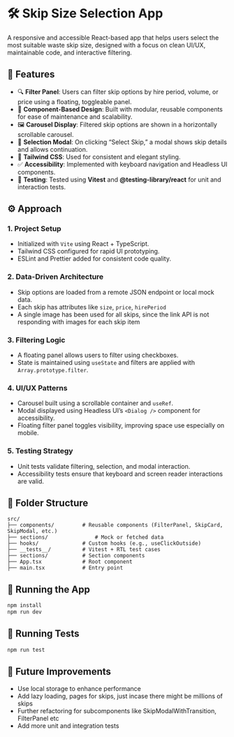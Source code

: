 # 🛠️ Skip Size Selection App

A responsive and accessible React-based app that helps users select the most suitable waste skip size, designed with a focus on clean UI/UX, maintainable code, and interactive filtering.

## 🚀 Features

* 🔍 **Filter Panel**: Users can filter skip options by hire period, volume, or price using a floating, toggleable panel.
* 🧹 **Component-Based Design**: Built with modular, reusable components for ease of maintenance and scalability.
* 🖼️ **Carousel Display**: Filtered skip options are shown in a horizontally scrollable carousel.
* 🔘 **Selection Modal**: On clicking “Select Skip,” a modal shows skip details and allows continuation.
* 🎨 **Tailwind CSS**: Used for consistent and elegant styling.
* ✅ **Accessibility**: Implemented with keyboard navigation and Headless UI components.
* 🧪 **Testing**: Tested using **Vitest** and **@testing-library/react** for unit and interaction tests.

## ⚙️ Approach

### 1. **Project Setup**

* Initialized with `Vite` using React + TypeScript.
* Tailwind CSS configured for rapid UI prototyping.
* ESLint and Prettier added for consistent code quality.

### 2. **Data-Driven Architecture**

* Skip options are loaded from a remote JSON endpoint or local mock data.
* Each skip has attributes like `size`, `price`, `hirePeriod`
* A single image has been used for all skips, since the link API is not responding with images for each skip item

### 3. **Filtering Logic**

* A floating panel allows users to filter using checkboxes.
* State is maintained using `useState` and filters are applied with `Array.prototype.filter`.

### 4. **UI/UX Patterns**

* Carousel built using a scrollable container and `useRef`.
* Modal displayed using Headless UI’s `<Dialog />` component for accessibility.
* Floating filter panel toggles visibility, improving space use especially on mobile.

### 5. **Testing Strategy**

* Unit tests validate filtering, selection, and modal interaction.
* Accessibility tests ensure that keyboard and screen reader interactions are valid.

## 📂 Folder Structure

```
src/
├── components/         # Reusable components (FilterPanel, SkipCard, SkipModal, etc.)
├── sections/               # Mock or fetched data
├── hooks/              # Custom hooks (e.g., useClickOutside)
├── __tests__/          # Vitest + RTL test cases
├── sections/           # Section components
├── App.tsx             # Root component
├── main.tsx            # Entry point
```

## 🥪 Running the App

```bash
npm install
npm run dev
```

## 🥪 Running Tests

```bash
npm run test
```

## 📌 Future Improvements

* Use local storage to enhance performance
* Add lazy loading, pages for skips, just incase there might be millions of skips
* Further refactoring for subcomponents like SkipModalWithTransition, FilterPanel etc
* Add more unit and integration tests
